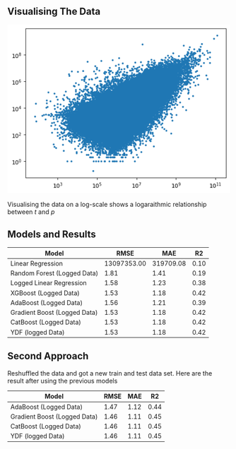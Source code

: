 ## Visualising The Data

![alt text](image.png)

Visualising the data on a log-scale shows a logaraithmic relationship between *t* and *p*

## Models and Results

| Model                       | RMSE        | MAE           | R2   |
| --------------------------- | ----------- | ------------- | ---- |
| Linear Regression           | 13097353.00 | 319709.08     | 0.10 |
| Random Forest (Logged Data) | 1.81        | 1.41          | 0.19 |
| Logged Linear Regression    | 1.58        | 1.23          | 0.38 |
| XGBoost (Logged Data)       | 1.53        | 1.18          | 0.42 |
| AdaBoost (Logged Data)      | 1.56        | 1.21          | 0.39 |
| Gradient Boost (Logged Data)| 1.53        | 1.18          | 0.42 |
| CatBoost (Logged Data)      | 1.53        | 1.18          | 0.42 |
| YDF (logged Data)           | 1.53        | 1.18          | 0.42 |

## Second Approach 

Reshuffled the data and got a new train and test data set. Here are the result after using the previous models 

| Model                       | RMSE        | MAE           | R2   |
| --------------------------- | ----------- | ------------- | ---- |
| AdaBoost (Logged Data)      | 1.47        | 1.12          | 0.44 |
| Gradient Boost (Logged Data)| 1.46        | 1.11          | 0.45 |
| CatBoost (Logged Data)      | 1.46        | 1.11          | 0.45 |
| YDF (logged Data)           | 1.46        | 1.11          | 0.45 |
